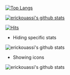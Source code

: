 [![Top Langs](https://github-readme-stats.vercel.app/api/top-langs/?username=erickouassi&layout=compact)]()




[![erickouassi's github stats](https://github-readme-stats.vercel.app/api?username=erickouassi)]()

[![Hits](https://hits.seeyoufarm.com/api/count/incr/badge.svg?url=https%3A%2F%2Fgithub.com%2Ferickouassi%2Fhit-counter)](https://github.com/erickouassi/erickouassi/)

- Hiding specific stats

![erickouassi's github stats](https://github-readme-stats.vercel.app/api?username=erickouassi&hide=contribs,issues,stars)

- Showing icons

![erickouassi's github stats](https://github-readme-stats.vercel.app/api?username=erickouassi&hide=issues,stars&show_icons=true)
